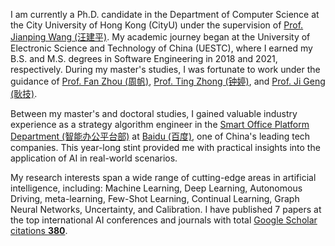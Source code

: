 I am currently a Ph.D. candidate in the Department of Computer Science at the City University of Hong Kong (CityU) under the supervision of [Prof. Jianping Wang (汪建平)](https://scholars.cityu.edu.hk/en/persons/jianping-wang(0ff9fbf8-eeb5-4061-bcaf-029e3f282463).html). My academic journey began at the University of Electronic Science and Technology of China (UESTC), where I earned my B.S. and M.S. degrees in Software Engineering in 2018 and 2021, respectively. During my master's studies, I was fortunate to work under the guidance of [Prof. Fan Zhou (周帆)](https://en.uestc.edu.cn/info/1074/2722.htm), [Prof. Ting Zhong (钟婷)](https://en.uestc.edu.cn/info/1074/2719.htm), and [Prof. Ji Geng (耿技)](https://sise.uestc.edu.cn/info/1035/9200.htm).

Between my master's and doctoral studies, I gained valuable industry experience as a strategy algorithm engineer in the [Smart Office Platform Department (智能办公平台部)](https://infoflow-commercial.baidu.com/newweb/#/) at [Baidu (百度)](https://www.baidu.com/), one of China's leading tech companies. This year-long stint provided me with practical insights into the application of AI in real-world scenarios.

My research interests span a wide range of cutting-edge areas in artificial intelligence, including: Machine Learning, Deep Learning, Autonomous Driving, meta-learning, Few-Shot Learning, Continual Learning, Graph Neural Networks, Uncertainty, and Calibration. I have published 7 papers at the top international AI conferences and journals with total <a href='https://scholar.google.com/citations?user=BbsnLQYAAAAJ'>Google Scholar citations <strong><span id='total_cit'>380</span></strong></a>.
